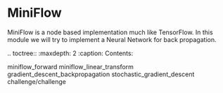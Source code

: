 MiniFlow
========

MiniFlow is a node based implementation much like TensorFlow. In this module we will try to implement a Neural Network for back propagation.


.. toctree::
   :maxdepth: 2
   :caption: Contents:

   miniflow_forward
   miniflow_linear_transform
   gradient_descent_backpropagation
   stochastic_gradient_descent
   challenge/challenge